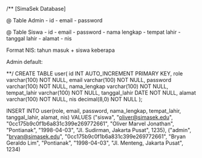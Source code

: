 /**
[SimaSek Database]

@ Table Admin
    - id
    - email
    - password

@ Table Siswa
    - id
    - email
    - password
    - nama lengkap
    - tempat lahir
    - tanggal lahir
    - alamat
    - nis

Format NIS: tahun masuk + siswa keberapa

Admin default:

**/
CREATE TABLE user(
    id INT AUTO_INCREMENT PRIMARY KEY,
    role varchar(100) NOT NULL,
    email varchar(100) NOT NULL,
    password varchar(100) NOT NULL,
    nama_lengkap varchar(100) NOT NULL,
    tempat_lahir varchar(100) NOT NULL,
    tanggal_lahir DATE NOT NULL,
    alamat varchar(100) NOT NULL,
    nis decimal(8,0) NOT NULL
);

INSERT INTO user(role, email, password, nama_lengkap, tempat_lahir, tanggal_lahir, alamat, nis) VALUES
("siswa", "oliver@simasek.edu", "0cc175b9c0f1b6a831c399e269772661", "Oliver Marvel Jonathan", "Pontianak", "1998-04-03", "Jl. Sudirman, Jakarta Pusat", 1235),
("admin", "bryan@simasek.edu", "0cc175b9c0f1b6a831c399e269772661", "Bryan Geraldo Lim", "Pontianak", "1998-04-03", "Jl. Menteng, Jakarta Pusat", 1234)